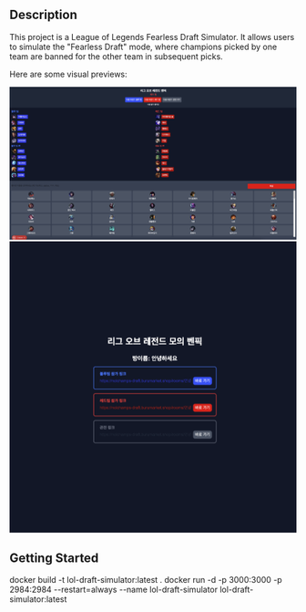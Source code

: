## Description

This project is a League of Legends Fearless Draft Simulator. It allows users to simulate the "Fearless Draft" mode, where champions picked by one team are banned for the other team in subsequent picks.

Here are some visual previews:

![main](https://raw.githubusercontent.com/Brian-LEE0/lol-fearless-draft-simulator/refs/heads/main/main.png)
![waiting-room](https://raw.githubusercontent.com/Brian-LEE0/lol-fearless-draft-simulator/refs/heads/main/waiting-room.png)

## Getting Started

docker build -t lol-draft-simulator:latest .
docker run -d -p 3000:3000 -p 2984:2984 --restart=always --name lol-draft-simulator lol-draft-simulator:latest